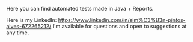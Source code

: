 Here you can find automated tests made in Java + Reports.

Here is my LinkedIn: https://www.linkedin.com/in/sim%C3%B3n-pintos-alves-672265212/ 
I'm available for questions and open to suggestions at any time.
